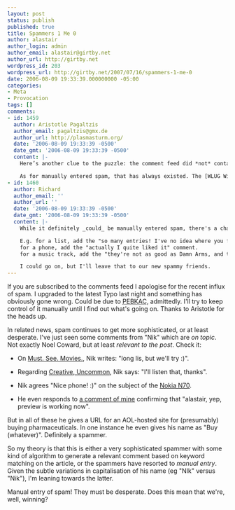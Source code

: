 ```yaml
---
layout: post
status: publish
published: true
title: Spammers 1 Me 0
author: alastair
author_login: admin
author_email: alastair@girtby.net
author_url: http://girtby.net
wordpress_id: 203
wordpress_url: http://girtby.net/2007/07/16/spammers-1-me-0
date: 2006-08-09 19:33:39.000000000 -05:00
categories:
- Meta
- Provocation
tags: []
comments:
- id: 1459
  author: Aristotle Pagaltzis
  author_email: pagaltzis@gmx.de
  author_url: http://plasmasturm.org/
  date: '2006-08-09 19:33:39 -0500'
  date_gmt: '2006-08-09 19:33:39 -0500'
  content: |-
    Here’s another clue to the puzzle: the comment feed did *not* contain any of the spam on the old entries I pointed out to you.

    As for manually entered spam, that has always existed. The [WLUG Wiki](http://www.wlug.org.nz/) has always had a tiny amount of that, f.ex. (It’s also pretty much the only spam that’s ever come through there.)
- id: 1460
  author: Richard
  author_email: ''
  author_url: ''
  date: '2006-08-09 19:33:39 -0500'
  date_gmt: '2006-08-09 19:33:39 -0500'
  content: |-
    While it definitely _could_ be manually entered spam, there's a chance that the spam software is grepping the subject/summary for common brands and/or words, then attaching an appropriate pithy response to it.

    E.g. for a list, add the "so many entries! I've no idea where you find the time." kind of response.
    for a phone, add the "actually I quite liked it" comment.
    for a music track, add the "they're not as good as Damn Arms, and they really suck" comment.

    I could go on, but I'll leave that to our new spammy friends.
---
```

If you are subscribed to the comments feed I apologise for the recent influx of spam. I upgraded to the latest Typo last night and something has obviously gone wrong. Could be due to <acronym title="Problem Exists Between Keyboard And Chair">PEBKAC</acronym>, admittedly. I'll try to keep control of it manually until I find out what's going on. Thanks to Aristotle for the heads up.

In related news, spam continues to get more sophisticated, or at least desperate. I've just seen some comments from "Nik" which are *on topic*. Not exactly Noel Coward, but at least *relevant to the post*. Check it:

 * On [Must. See. Movies.](/articles/2006/04/27/must-see-movies), Nik writes: "long lis, but we'll try :)".

 * Regarding [Creative, Uncommon](/articles/2006/06/06/creative-uncommon), Nik says: "I'll listen that, thanks".

 * Nik agrees "Nice phone! :)" on the subject of the [Nokia N70](/articles/2006/04/06/nokia-n70).

 * He even responds to [a comment of mine](/articles/2006/06/05/responding-to-adrian#comment-4330) confirming that "alastair, yep, preview is working now".

But in all of these he gives a URL for an AOL-hosted site for (presumably) buying pharmaceuticals. In one instance he even gives his name as "Buy (whatever)". Definitely a spammer.

So my theory is that this is either a very sophisticated spammer with some kind of algorithm to generate a relevant comment based on keyword matching on the article, or the spammers have resorted to *manual entry*. Given the subtle variations in capitalisation of his name (eg "NIk" versus "Nik"), I'm leaning towards the latter.

Manual entry of spam! They must be desperate. Does this mean that we're, well, winning?
